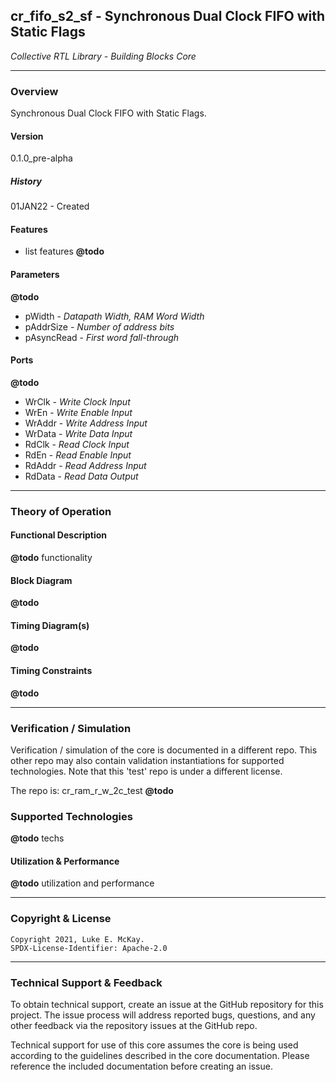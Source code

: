 ## cr_fifo_s2_sf - Synchronous Dual Clock FIFO with Static Flags

*Collective RTL Library - Building Blocks Core*

-----
### Overview

Synchronous Dual Clock FIFO with Static Flags.

#### Version

0.1.0_pre-alpha

##### History

01JAN22 - Created

#### Features

- list features **@todo**

#### Parameters

**@todo**
- pWidth     - *Datapath Width, RAM Word Width*
- pAddrSize  - *Number of address bits*
- pAsyncRead - *First word fall-through*

#### Ports

**@todo**
- WrClk  - *Write Clock Input*
- WrEn   - *Write Enable Input*
- WrAddr - *Write Address Input*
- WrData - *Write Data Input*
- RdClk  - *Read Clock Input*
- RdEn   - *Read Enable Input*
- RdAddr - *Read Address Input*
- RdData - *Read Data Output*

-----
### Theory of Operation

#### Functional Description

**@todo** functionality

#### Block Diagram

**@todo**

#### Timing Diagram(s)

**@todo**

#### Timing Constraints

**@todo**

-----
### Verification / Simulation

Verification / simulation of the core is documented in a different repo. This
other repo may also contain validation instantiations for supported
technologies. Note that this 'test' repo is under a different license.

The repo is: cr_ram_r_w_2c_test **@todo**

### Supported Technologies

**@todo** techs

#### Utilization & Performance

**@todo** utilization and performance

-----
### Copyright & License

```
Copyright 2021, Luke E. McKay.
SPDX-License-Identifier: Apache-2.0
```

-----
### Technical Support & Feedback

To obtain technical support, create an issue at the GitHub repository for this
project. The issue process will address reported bugs, questions, and any other
feedback via the repository issues at the GitHub repo.

Technical support for use of this core assumes the core is being used according
to the guidelines described in the core documentation. Please reference the
included documentation before creating an issue.
